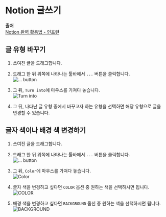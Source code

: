 # Notion 글쓰기
  
**출처**  
<a href = "https://www.inflearn.com/course/%EB%85%B8%EC%85%98-notion-%ED%99%9C%EC%9A%A9/dashboard" target = "_blank">Notion 완벽 활용법 - 인프런</a>  
  
## 글 유형 바꾸기
  
1. 쓰여진 글을 드래그합니다.  
  
2. 드래그 한 뒤 위쪽에 나타나는 툴바에서 `...` 버튼을 클릭합니다.  
![... button](https://user-images.githubusercontent.com/51042546/78847567-23804980-7a4a-11ea-99a4-26688477a05a.JPG)  
  
3. 그 뒤, `Turn into`에 마우스를 가져다 놓습니다.  
![Turn into](https://user-images.githubusercontent.com/51042546/78847647-59253280-7a4a-11ea-99fa-4adc20bdc2bb.JPG)  
  
4. 그 뒤, 나타난 글 유형 중에서 바꾸고자 하는 유형을 선택하면 해당 유형으로 글을 변경할 수 있습니다.  
  
## 글자 색이나 배경 색 변경하기
  
1. 쓰여진 글을 드래그합니다.  
  
2. 드래그 한 뒤 위쪽에 나타나는 툴바에서 `...` 버튼을 클릭합니다.  
![... button](https://user-images.githubusercontent.com/51042546/78847567-23804980-7a4a-11ea-99a4-26688477a05a.JPG)  
  
3. 그 뒤, `Color`에 마우스를 가져다 놓습니다.  
![Color](https://user-images.githubusercontent.com/51042546/78847810-dbadf200-7a4a-11ea-9603-32c282fc6e00.JPG)  
  
4. 글자 색을 변경하고 싶다면 `COLOR` 옵션 중 원하는 색을 선택하시면 됩니다.  
![COLOR](https://user-images.githubusercontent.com/51042546/78847864-09933680-7a4b-11ea-9140-6c420fee155b.JPG)  
  
5. 배경 색을 변경하고 싶다면 `BACKGROUND` 옵션 중 원하는 색을 선택하시면 됩니다.  
![BACKGROUND](https://user-images.githubusercontent.com/51042546/78847926-37787b00-7a4b-11ea-8cfe-0772626f5785.JPG)